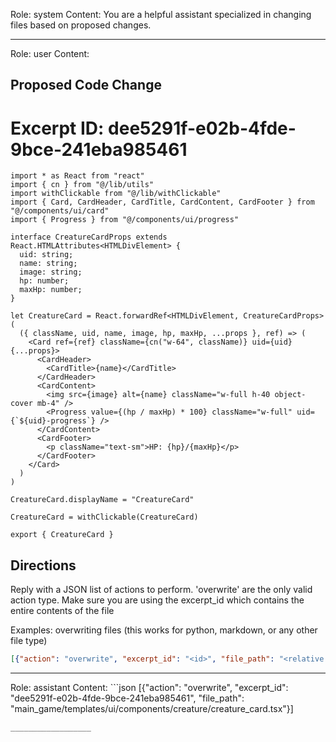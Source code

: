 Role: system
Content: You are a helpful assistant specialized in changing files based on proposed changes.
__________________
Role: user
Content: 
## Proposed Code Change
# Excerpt ID: dee5291f-e02b-4fde-9bce-241eba985461
```main_game/templates/ui/components/creature/creature_card.tsx
import * as React from "react"
import { cn } from "@/lib/utils"
import withClickable from "@/lib/withClickable"
import { Card, CardHeader, CardTitle, CardContent, CardFooter } from "@/components/ui/card"
import { Progress } from "@/components/ui/progress"

interface CreatureCardProps extends React.HTMLAttributes<HTMLDivElement> {
  uid: string;
  name: string;
  image: string;
  hp: number;
  maxHp: number;
}

let CreatureCard = React.forwardRef<HTMLDivElement, CreatureCardProps>(
  ({ className, uid, name, image, hp, maxHp, ...props }, ref) => (
    <Card ref={ref} className={cn("w-64", className)} uid={uid} {...props}>
      <CardHeader>
        <CardTitle>{name}</CardTitle>
      </CardHeader>
      <CardContent>
        <img src={image} alt={name} className="w-full h-40 object-cover mb-4" />
        <Progress value={(hp / maxHp) * 100} className="w-full" uid={`${uid}-progress`} />
      </CardContent>
      <CardFooter>
        <p className="text-sm">HP: {hp}/{maxHp}</p>
      </CardFooter>
    </Card>
  )
)

CreatureCard.displayName = "CreatureCard"

CreatureCard = withClickable(CreatureCard)

export { CreatureCard }
```

## Directions
Reply with a JSON list of actions to perform. 'overwrite' are the only valid action type. 
Make sure you are using the excerpt_id which contains the entire contents of the file

Examples:
overwriting files (this works for python, markdown, or any other file type)
```json output_example1
[{"action": "overwrite", "excerpt_id": "<id>", "file_path": "<relative file path>"}]
```

__________________
Role: assistant
Content: ```json
[{"action": "overwrite", "excerpt_id": "dee5291f-e02b-4fde-9bce-241eba985461", "file_path": "main_game/templates/ui/components/creature/creature_card.tsx"}]
```
__________________
